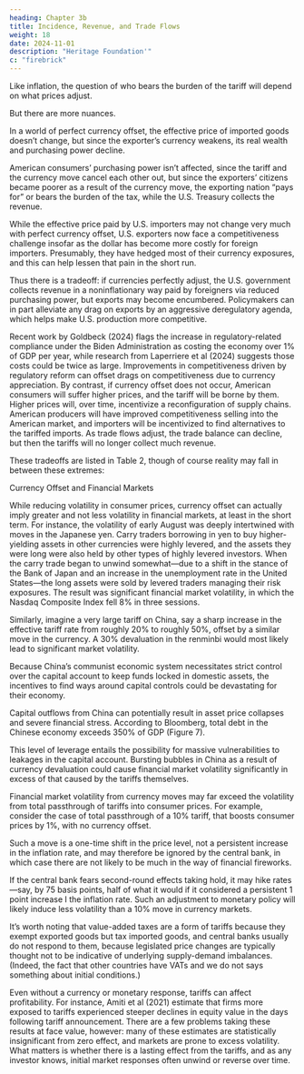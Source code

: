 ```yaml
---
heading: Chapter 3b
title: Incidence, Revenue, and Trade Flows
weight: 18
date: 2024-11-01
description: "Heritage Foundation'"
c: "firebrick"
---
```



Like inflation, the question of who bears the burden of the tariff will depend on what prices adjust. 

But there are more nuances. 

In a world of perfect currency offset, the effective price of imported goods doesn’t change,
but since the exporter’s currency weakens, its real wealth and purchasing power decline. 

American consumers’ purchasing power isn’t affected, since the tariff and the currency move cancel each other out, but since the
exporters’ citizens became poorer as a result of the currency move, the exporting nation “pays for” or bears the burden of the tax, while the U.S. Treasury collects the revenue.

While the effective price paid by U.S. importers may not change very much with perfect currency offset, U.S. exporters now face a competitiveness challenge insofar as the dollar has become more costly for foreign importers. Presumably, they have hedged most of their currency exposures, and this can help lessen that pain in the short run. 

Thus there is a tradeoff: if currencies perfectly adjust, the U.S. government collects revenue in a noninflationary way paid by foreigners via reduced purchasing power, but exports may become encumbered. Policymakers can in part alleviate any drag on exports by an aggressive deregulatory agenda, which helps make U.S. production more competitive. 

Recent work by Goldbeck (2024) flags the increase in regulatory-related compliance under the Biden Administration as costing the economy over 1% of GDP per year, while research from Laperriere et al (2024) suggests those costs could be twice as large. Improvements in competitiveness driven by regulatory reform can offset drags on competitiveness due to currency appreciation. By contrast, if currency offset does not occur, American consumers will suffer higher prices, and the tariff will be borne by them. Higher prices will, over time, incentivize a reconfiguration of supply chains. American producers will have improved competitiveness selling into the American market, and importers will be incentivized to find alternatives to the tariffed imports. As trade flows adjust, the trade balance can decline, but then the tariffs will no longer collect much revenue.

These tradeoffs are listed in Table 2, though of course reality may fall in between these extremes:

<!-- PERFECT CURRENCY OFFSET NO CURRENCY OFFSET
Inflation Noninflationary (after-tariff USD
price unchanged)
Inflationary (tariff passed through)
Incidence Paid for by tariffed nation via reduced
purchasing power from weaker currency
Result in more expensive consumer goods
Trade flows Little effect on trade flows, as effective
import prices don’t increase and
regulatory reform offsets currency
effects on exports
Rebalancing over time as imports are
more expensive relative to domestic
production
Revenue Treasury raises revenue As trade rebalancing away from the
tariffed goods occur, Treasury raises
less revenue

Table 2: Comparison of outcomes under total and no currency offset of tariffs
Once again, there is a disconnect between the macro experience and studies of the microdata on questions of
incidence. However, note that in Cavallo et al (2021), the microdata indicate that price hikes occurred for prices
paid by importers, and that those prices were not passed through to retailers. In other words, the incidence fell on
reduced retailer profit margins, rather than consumers themselves. This helps further bridge the gap between the
microdata and the macro experience in price data.
The same questions about the microdata studies pertain to the finding of reduced wholesaler margins as well:
primarily that this is a short-term effect, and that in the long-run changes to wholesaler profitability will lead to
other changes that will end up passing through the cost. Over time, wholesalers will find ways to source products
more cheaply. Moreover, this result implies that profitability was enhanced for Chinese exporters, since they
experienced both currency depreciation and passthrough of tariff costs to retailers—over time, competition among
them will lead to reduced profitability, or rebalancing of trade flows to other exporters or domestic producers. -->


Currency Offset and Financial Markets

While reducing volatility in consumer prices, currency offset can actually imply greater and not less volatility in
financial markets, at least in the short term. For instance, the volatility of early August was deeply intertwined with
moves in the Japanese yen. Carry traders borrowing in yen to buy higher-yielding assets in other currencies were
highly levered, and the assets they were long were also held by other types of highly levered investors. When the
carry trade began to unwind somewhat—due to a shift in the stance of the Bank of Japan and an increase in the
unemployment rate in the United States—the long assets were sold by levered traders managing their risk exposures.
The result was significant financial market volatility, in which the Nasdaq Composite Index fell 8% in three sessions.

<!-- USD / JPY
N
ASD
AQ Composite
N A S DAQ CO M POS ITE A N D U S D/J PY
0
15,000
16,000
17,000
18,000
19,000
0
125
135
145
155
165
March April May June July August
2024
Figure 6 During the flash-crash of early August, the correlation between the yen and stocks was near complete. Source: Bloomberg -->


Similarly, imagine a very large tariff on China, say a sharp increase in the effective tariff rate from roughly 20% to roughly 50%, offset by a similar move in the currency. A 30% devaluation in the renminbi would most likely lead to significant market volatility. 

Because China’s communist economic system necessitates strict control over the capital account to keep funds locked in domestic assets, the incentives to find ways around capital controls could be devastating for their economy.

Capital outflows from China can potentially result in asset price collapses and severe financial stress. According to Bloomberg, total debt in the Chinese economy exceeds 350% of GDP (Figure 7).

This level of leverage entails the possibility for massive vulnerabilities to leakages in the capital account. Bursting bubbles in China as a result of currency devaluation could cause financial market volatility significantly in excess of that caused by the tariffs themselves.

Financial market volatility from currency moves may far exceed the volatility from total passthrough of tariffs into consumer prices. For example, consider the case of total passthrough of a 10% tariff, that boosts consumer prices by 1%, with no currency offset. 

Such a move is a one-time shift in the price level, not a persistent increase in the inflation rate, and may therefore be ignored by the central bank, in which case there are not likely to be much in the way of financial fireworks. 

If the central bank fears second-round effects taking hold, it may hike rates—say, by 75 basis points, half of what it would if it considered a persistent 1 point increase I the inflation rate. Such an adjustment to monetary policy will likely induce less volatility than a 10% move in currency markets. 

It’s worth noting that value-added taxes are a form of tariffs because they exempt exported goods but tax imported goods, and central banks usually do not respond to them, because legislated price changes are typically thought not to be indicative of underlying supply-demand imbalances. (Indeed, the fact that other countries have VATs and we do not says something about initial conditions.)

Even without a currency or monetary response, tariffs can affect profitability. For instance, Amiti et al (2021) estimate that firms more exposed to tariffs experienced steeper declines in equity value in the days following tariff announcement. There are a few problems taking these results at face value, however: many of these estimates are statistically insignificant from zero effect, and markets are prone to excess volatility. What matters is whether there is a lasting effect from the tariffs, and as any investor knows, initial market responses often unwind or reverse over time.


<!-- C H I N A TOTAL ECO N O MY D EBT (% G D P)
0%
100%
200%
300%
400%
2004 2006 2008 2010 2012 2014 2016 2018 2020 2022
China Total Economy Debt (%
G
DP) Figure 7 Excessive levels of debt in the Chinese economy. Source: Bloomberg -->


